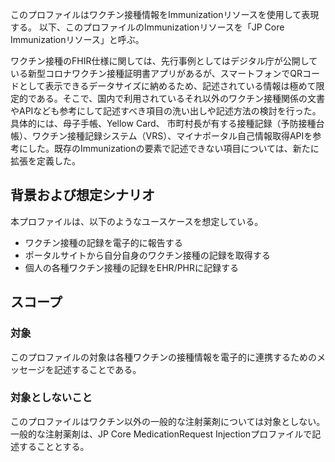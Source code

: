 このプロファイルはワクチン接種情報をImmunizationリソースを使用して表現する。
以下、このプロファイルのImmunizationリソースを「JP Core Immunizationリソース」と呼ぶ。

ワクチン接種のFHIR仕様に関しては、先行事例としてはデジタル庁が公開している新型コロナワクチン接種証明書アプリがあるが、スマートフォンでQRコードとして表示できるデータサイズに納めるため、記述されている情報は極めて限定的である。そこで、国内で利用されているそれ以外のワクチン接種関係の文書やAPIなども参考にして記述すべき項目の洗い出しや記述方法の検討を行った。具体的には、母子手帳、Yellow Card、 市町村長が有する接種記録（予防接種台帳）、ワクチン接種記録システム（VRS）、マイナポータル自己情報取得APIを参考にした。既存のImmunizationの要素で記述できない項目については、新たに拡張を定義した。

## 背景および想定シナリオ
本プロファイルは、以下のようなユースケースを想定している。

- ワクチン接種の記録を電子的に報告する
- ポータルサイトから自分自身のワクチン接種の記録を取得する
- 個人の各種ワクチン接種の記録をEHR/PHRに記録する

## スコープ
<h3>対象</h3>
このプロファイルの対象は各種ワクチンの接種情報を電子的に連携するためのメッセージを記述することである。

<h3>対象としないこと</h3>
このプロファイルはワクチン以外の一般的な注射薬剤については対象としない。一般的な注射薬剤は、JP Core MedicationRequest Injectionプロファイルで記述することとする。
